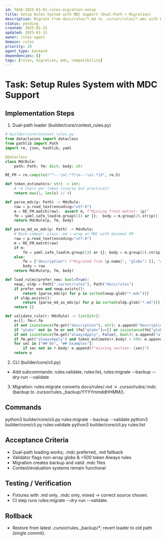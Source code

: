 ```yaml
---
id: TASK-2025-01-01-rules-migration-setup
title: Setup Rules System with MDC Support (Dual-Path + Migration)
description: Migrate from docs/rules/*.md to .cursor/rules/*.mdc with backward compatibility and CLI
status: pending
created: 2025-01-15
updated: 2025-01-15
owner: rules-agent
domain: rules
priority: 20
agent_type: backend
dependencies: []
tags: [rules, migration, mdc, compatibility]
---
```


# Task: Setup Rules System with MDC Support

## Implementation Steps
1) Dual-path loader (builder/core/context_rules.py)

```python
# builder/core/context_rules.py
from dataclasses import dataclass
from pathlib import Path
import re, json, hashlib, yaml

@dataclass
class MdcRule:
    path: Path; fm: dict; body: str

RE_FM = re.compile(r"^---\n(.*?)\n---\n(.*)$", re.S)

def token_estimate(s: str) -> int:
    # ~4 chars per token (coarse but practical)
    return max(1, len(s) // 4)

def parse_mdc(p: Path) -> MdcRule:
    raw = p.read_text(encoding="utf-8")
    m = RE_FM.match(raw);  assert m, f"Missing front-matter: {p}"
    fm = yaml.safe_load(m.group(1)) or {};  body = m.group(2).strip()
    return MdcRule(p, fm, body)

def parse_md_as_mdc(p: Path) -> MdcRule:
    # Back-compat: plain .md → wrap as MDC with minimal FM
    raw = p.read_text(encoding="utf-8")
    m = RE_FM.match(raw)
    if m:
        fm = yaml.safe_load(m.group(1)) or {}; body = m.group(2).strip()
    else:
        fm = {"description": f"Migrated from {p.name}", "globs": [], "alwaysApply": False}
        body = raw
    return MdcRule(p, fm, body)

def load_rules(prefer_new: bool=True):
    newp, oldp = Path(".cursor/rules"), Path("docs/rules")
    if prefer_new and newp.exists():
        return [parse_mdc(p) for p in sorted(newp.glob("*.mdc"))]
    if oldp.exists():
        return [parse_md_as_mdc(p) for p in sorted(oldp.glob("*.md"))]
    return []

def validate_rule(r: MdcRule) -> list[str]:
    e=[]; fm=r.fm
    if not isinstance(fm.get("description"), str): e.append("description missing/string")
    if "globs" not in fm or not (fm["globs"]==[] or isinstance(fm["globs"], list)): e.append("globs must be [] or list")
    if not isinstance(fm.get("alwaysApply", False), bool): e.append("alwaysApply must be boolean")
    if fm.get("alwaysApply") and token_estimate(r.body) > 500: e.append("Always rule over 500 tokens")
    for sec in ["## Do", "## Examples"]:
        if sec not in r.body: e.append(f"missing section: {sec}")
    return e
```

2) CLI (builder/core/cli.py)
- Add subcommands: rules:validate, rules:list, rules:migrate --backup --dry-run --validate

3) Migration: rules:migrate converts docs/rules/*.md → .cursor/rules/*.mdc (backup to .cursor/rules._backup/YYYYmmddHHMM/).

## Commands
python3 builder/core/cli.py rules:migrate --backup --validate
python3 builder/core/cli.py rules:validate
python3 builder/core/cli.py rules:list

## Acceptance Criteria
- Dual-path loading works; .mdc preferred, .md fallback
- Validator flags non-array globs & >500 token Always rules
- Migration creates backup and valid .mdc files
- Context/evaluation systems remain functional

## Testing / Verification
- Fixtures with .md only, .mdc only, mixed → correct source chosen.
- CI step runs rules:migrate --dry-run --validate.

## Rollback
- Restore from latest .cursor/rules._backup/*; revert loader to old path (single commit).
